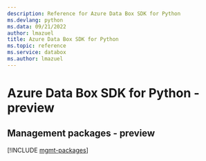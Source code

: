 ```yaml
---
description: Reference for Azure Data Box SDK for Python
ms.devlang: python
ms.data: 09/21/2022
author: lmazuel
title: Azure Data Box SDK for Python
ms.topic: reference
ms.service: databox
ms.author: lmazuel
---
```

# Azure Data Box SDK for Python - preview

## Management packages - preview
[!INCLUDE [mgmt-packages](data-box-mgmt-index.md)]